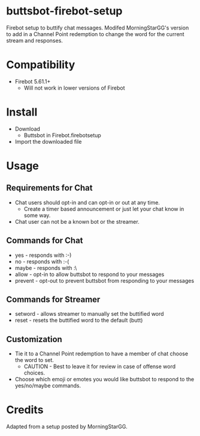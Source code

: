 # buttsbot-firebot-setup
Firebot setup to buttify chat messages. Modifed MorningStarGG's version to add in a Channel Point redemption to change the word for the current stream and responses.

# Compatibility
 + Firebot 5.61.1+
   + Will not work in lower versions of Firebot

# Install
+ Download 
    + Buttsbot in Firebot.firebotsetup
+ Import the downloaded file

# Usage

## Requirements for Chat
+ Chat users should opt-in and can opt-in or out at any time. 
    + Create a timer based announcement or just let your chat know in some way.
+ Chat user can not be a known bot or the streamer.

## Commands for Chat
+ yes - responds with :-)
+ no - responds with :-(
+ maybe - responds with :\
+ allow - opt-in to allow buttsbot to respond to your messages
+ prevent - opt-out to prevent buttsbot from responding to your messages

## Commands for Streamer
+ setword - allows streamer to manually set the buttified word
+ reset - resets the buttified word to the default (butt)

## Customization
+ Tie it to a Channel Point redemption to have a member of chat choose the word to set.
    + CAUTION - Best to leave it for review in case of offense word choices.
+ Choose which emoji or emotes you would like buttsbot to respond to the yes/no/maybe commands.

# Credits
Adapted from a setup posted by MorningStarGG.
